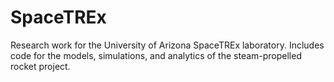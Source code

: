 # SpaceTREx
Research work for the University of Arizona SpaceTREx laboratory. Includes code for the models, simulations, and analytics of the steam-propelled rocket project.
